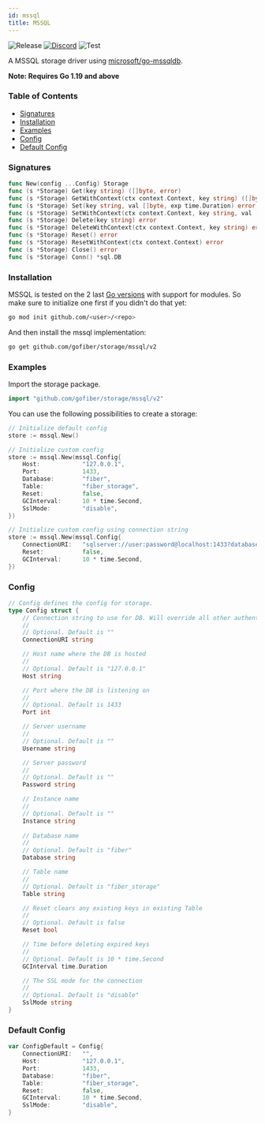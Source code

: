 ```yaml
---
id: mssql
title: MSSQL
---
```


![Release](https://img.shields.io/github/v/tag/gofiber/storage?filter=mssql*)
[![Discord](https://img.shields.io/discord/704680098577514527?style=flat&label=%F0%9F%92%AC%20discord&color=00ACD7)](https://gofiber.io/discord)
![Test](https://img.shields.io/github/actions/workflow/status/gofiber/storage/test-mssql.yml?label=Tests)

A MSSQL storage driver using [microsoft/go-mssqldb](https://github.com/microsoft/go-mssqldb).

**Note: Requires Go 1.19 and above**

### Table of Contents
- [Signatures](#signatures)
- [Installation](#installation)
- [Examples](#examples)
- [Config](#config)
- [Default Config](#default-config)

### Signatures
```go
func New(config ...Config) Storage
func (s *Storage) Get(key string) ([]byte, error)
func (s *Storage) GetWithContext(ctx context.Context, key string) ([]byte, error)
func (s *Storage) Set(key string, val []byte, exp time.Duration) error
func (s *Storage) SetWithContext(ctx context.Context, key string, val []byte, exp time.Duration) error
func (s *Storage) Delete(key string) error
func (s *Storage) DeleteWithContext(ctx context.Context, key string) error
func (s *Storage) Reset() error
func (s *Storage) ResetWithContext(ctx context.Context) error
func (s *Storage) Close() error
func (s *Storage) Conn() *sql.DB
```
### Installation
MSSQL is tested on the 2 last [Go versions](https://golang.org/dl/) with support for modules. So make sure to initialize one first if you didn't do that yet:
```bash
go mod init github.com/<user>/<repo>
```
And then install the mssql implementation:
```bash
go get github.com/gofiber/storage/mssql/v2
```

### Examples
Import the storage package.
```go
import "github.com/gofiber/storage/mssql/v2"
```

You can use the following possibilities to create a storage:
```go
// Initialize default config
store := mssql.New()

// Initialize custom config
store := mssql.New(mssql.Config{
	Host:            "127.0.0.1",
	Port:            1433,
	Database:        "fiber",
	Table:           "fiber_storage",
	Reset:           false,
	GCInterval:      10 * time.Second,
	SslMode:         "disable",
})

// Initialize custom config using connection string
store := mssql.New(mssql.Config{
	ConnectionURI:   "sqlserver://user:password@localhost:1433?database=fiber"
	Reset:           false,
	GCInterval:      10 * time.Second,
})
```

### Config
```go
// Config defines the config for storage.
type Config struct {
	// Connection string to use for DB. Will override all other authentication values if used
	//
	// Optional. Default is ""
	ConnectionURI string

	// Host name where the DB is hosted
	//
	// Optional. Default is "127.0.0.1"
	Host string

	// Port where the DB is listening on
	//
	// Optional. Default is 1433
	Port int

	// Server username
	//
	// Optional. Default is ""
	Username string

	// Server password
	//
	// Optional. Default is ""
	Password string

	// Instance name
	//
	// Optional. Default is ""
	Instance string
	
	// Database name
	//
	// Optional. Default is "fiber"
	Database string

	// Table name
	//
	// Optional. Default is "fiber_storage"
	Table string

	// Reset clears any existing keys in existing Table
	//
	// Optional. Default is false
	Reset bool

	// Time before deleting expired keys
	//
	// Optional. Default is 10 * time.Second
	GCInterval time.Duration

	// The SSL mode for the connection
	//
	// Optional. Default is "disable"
	SslMode string
}
```

### Default Config
```go
var ConfigDefault = Config{
	ConnectionURI:   "",
	Host:            "127.0.0.1",
	Port:            1433,
	Database:        "fiber",
	Table:           "fiber_storage",
	Reset:           false,
	GCInterval:      10 * time.Second,
	SslMode:         "disable",
}
```
